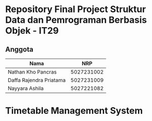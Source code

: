 # Repository Final Project Struktur Data dan Pemrograman Berbasis Objek - IT29

## Anggota

| Nama                      | NRP        |
|---------------------------|------------|
|Nathan Kho Pancras         | 5027231002 |
|Daffa Rajendra Priatama    | 5027231009 |
|Nayyara Ashila             | 5027221082 |

# Timetable Management System